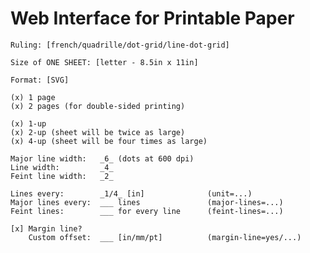 # Web Interface for Printable Paper

    Ruling: [french/quadrille/dot-grid/line-dot-grid]
    
    Size of ONE SHEET: [letter - 8.5in x 11in]
    
    Format: [SVG]
    
    (x) 1 page
    (x) 2 pages (for double-sided printing)
    
    (x) 1-up
    (x) 2-up (sheet will be twice as large)
    (x) 4-up (sheet will be four times as large)

    Major line width:   _6_ (dots at 600 dpi)
    Line width:         _4_
    Feint line width:   _2_
    
    Lines every:        _1/4_ [in]              (unit=...)
    Major lines every:  ___ lines               (major-lines=...)
    Feint lines:        ___ for every line      (feint-lines=...)

    [x] Margin line?
        Custom offset:  ___ [in/mm/pt]          (margin-line=yes/...)
